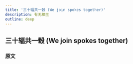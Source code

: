 ```yaml
---
title: '三十辐共一毂 (We join spokes together)'
description: 有无相生
outline: deep
---
```


## 三十辐共一毂 (We join spokes together)

### 原文

